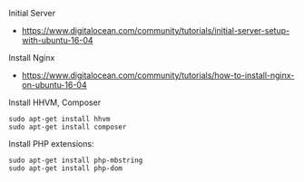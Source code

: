 Initial Server

- https://www.digitalocean.com/community/tutorials/initial-server-setup-with-ubuntu-16-04

Install Nginx

- https://www.digitalocean.com/community/tutorials/how-to-install-nginx-on-ubuntu-16-04

Install HHVM, Composer 

```
sudo apt-get install hhvm
sudo apt-get install composer
```

Install PHP extensions:

```
sudo apt-get install php-mbstring
sudo apt-get install php-dom
```
